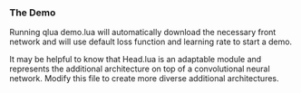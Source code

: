 ### The Demo
Running qlua demo.lua will automatically download the necessary front network and will use default loss function and learning rate to start a demo. 

It may be helpful to know that Head.lua is an adaptable module and represents the additional architecture on top of a convolutional neural network. Modify this file to create more diverse additional architectures. 

